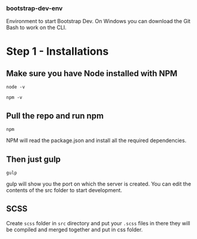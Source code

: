 ### bootstrap-dev-env
Environment to start Bootstrap Dev. On Windows you can download the Git Bash to work on the CLI.

# Step 1 - Installations
## Make sure you have Node installed with NPM

`node -v`

`npm -v`

## Pull the repo and run npm

`npm`

NPM will read the package.json and install all the required dependencies.

## Then just gulp

`gulp`

gulp will show you the port on which the server is created. You can edit the contents of the src folder to start development.

## SCSS

Create `scss` folder in `src` directory and put your `.scss` files in there they will be compiled and merged together and put in css folder.

